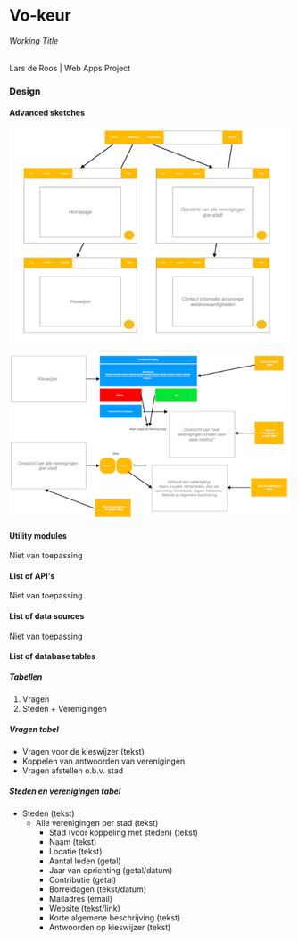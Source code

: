 # Vo-keur 
###### Working Title

Lars de Roos | Web Apps Project

### Design
#### Advanced sketches
![](doc/af6.png)

![](doc/af5.png)

#### Utility modules
Niet van toepassing

#### List of API's
Niet van toepassing

#### List of data sources
Niet van toepassing

#### List of database tables

##### Tabellen 

1. Vragen
2. Steden + Verenigingen

##### Vragen tabel

- Vragen voor de kieswijzer (tekst)
- Koppelen van antwoorden van verenigingen
- Vragen afstellen o.b.v. stad

##### Steden en verenigingen tabel 
- Steden (tekst)
	- Alle verenigingen per stad (tekst)
		- Stad (voor koppeling met steden) (tekst)
		- Naam (tekst)
		- Locatie (tekst)
		- Aantal leden (getal)
		- Jaar van oprichting (getal/datum)
		- Contributie (getal)
		- Borreldagen (tekst/datum)
		- Mailadres (email)
		- Website (tekst/link)
		- Korte algemene beschrijving (tekst)
		- Antwoorden op kieswijzer (tekst)

